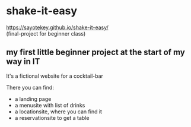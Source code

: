 # shake-it-easy
https://sayotekey.github.io/shake-it-easy/
<br/>
(final-project for beginner class)

## my first little beginner project at the start of my way in IT


It's a fictional website for a cocktail-bar 

There you can find:

- a landing page
- a menusite with list of drinks
- a locationsite, where you can find it
- a reservationsite to get a table
  

